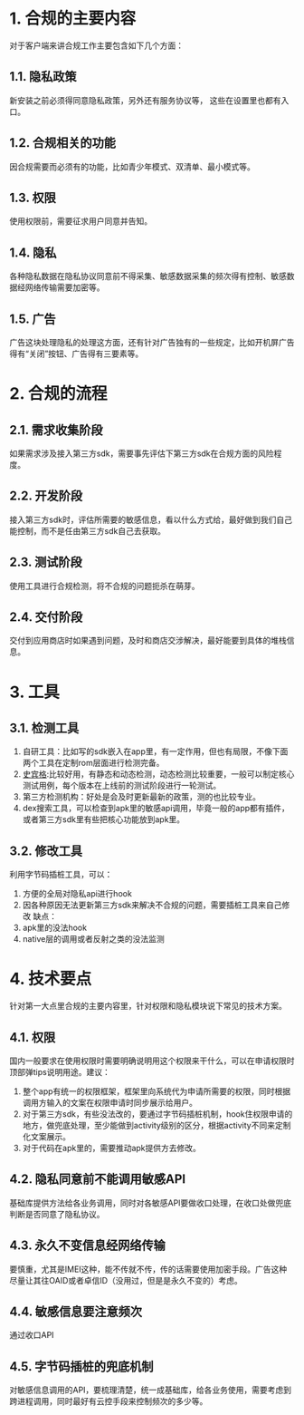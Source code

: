 # 1. 合规的主要内容
对于客户端来讲合规工作主要包含如下几个方面：
## 1.1. 隐私政策
新安装之前必须得同意隐私政策，另外还有服务协议等， 这些在设置里也都有入口。
## 1.2. 合规相关的功能
因合规需要而必须有的功能，比如青少年模式、双清单、最小模式等。
## 1.3. 权限
使用权限前，需要征求用户同意并告知。
## 1.4. 隐私
各种隐私数据在隐私协议同意前不得采集、敏感数据采集的频次得有控制、敏感数据经网络传输需要加密等。
## 1.5. 广告
广告这块处理隐私的处理这方面，还有针对广告独有的一些规定，比如开机屏广告得有“关闭”按钮、广告得有三要素等。
# 2. 合规的流程
## 2.1. 需求收集阶段
如果需求涉及接入第三方sdk，需要事先评估下第三方sdk在合规方面的风险程度。
## 2.2. 开发阶段
接入第三方sdk时，评估所需要的敏感信息，看以什么方式给，最好做到我们自己能控制，而不是任由第三方sdk自己去获取。
## 2.3. 测试阶段
使用工具进行合规检测，将不合规的问题扼杀在萌芽。
## 2.4. 交付阶段
交付到应用商店时如果遇到问题，及时和商店交涉解决，最好能要到具体的堆栈信息。
# 3. 工具
## 3.1. 检测工具
1. 自研工具：比如写的sdk嵌入在app里，有一定作用，但也有局限，不像下面两个工具在定制rom层面进行检测完备。  
2. [史宾格](https://spc.baidu.com):比较好用，有静态和动态检测，动态检测比较重要，一般可以制定核心测试用例，每个版本在上线前的测试阶段进行一轮测试。  
3. 第三方检测机构：好处是会及时更新最新的政策，测的也比较专业。
4. dex搜索工具，可以检查到apk里的敏感api调用，毕竟一般的app都有插件，或者第三方sdk里有些把核心功能放到apk里。
## 3.2. 修改工具
利用字节码插桩工具，可以：
1. 方便的全局对隐私api进行hook
2. 因各种原因无法更新第三方sdk来解决不合规的问题，需要插桩工具来自己修改
缺点：
1. apk里的没法hook
2. native层的调用或者反射之类的没法监测
# 4. 技术要点
针对第一大点里合规的主要内容里，针对权限和隐私模块说下常见的技术方案。
## 4.1. 权限
国内一般要求在使用权限时需要明确说明用这个权限来干什么，可以在申请权限时顶部弹tips说明用途。建议：
1. 整个app有统一的权限框架，框架里向系统代为申请所需要的权限，同时根据调用方输入的文案在权限申请时同步展示给用户。
2. 对于第三方sdk，有些没法改的，要通过字节码插桩机制，hook住权限申请的地方，做兜底处理，至少能做到activity级别的区分，根据activity不同来定制化文案展示。
3. 对于代码在apk里的，需要推动apk提供方去修改。
## 4.2. 隐私同意前不能调用敏感API
基础库提供方法给各业务调用，同时对各敏感API要做收口处理，在收口处做兜底判断是否同意了隐私协议。
## 4.3. 永久不变信息经网络传输
要慎重，尤其是IMEI这种，能不传就不传，传的话需要使用加密手段。广告这种尽量让其往OAID或者卓信ID（没用过，但是是永久不变的）考虑。
## 4.4. 敏感信息要注意频次
通过收口API
## 4.5. 字节码插桩的兜底机制
对敏感信息调用的API，要梳理清楚，统一成基础库，给各业务使用，需要考虑到跨进程调用，同时最好有云控手段来控制频次的多少等。